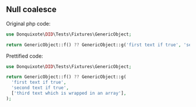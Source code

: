 ## Null coalesce

Original php code:

```php
use Donquixote\DID\Tests\Fixtures\GenericObject;

return GenericObject::f() ?? GenericObject::g('first text if true', 'second text if true', ['third text which is wrapped in an array']);
```

Prettified code:

```php
use Donquixote\DID\Tests\Fixtures\GenericObject;

return GenericObject::f() ?? GenericObject::g(
  'first text if true',
  'second text if true',
  ['third text which is wrapped in an array'],
);
```
